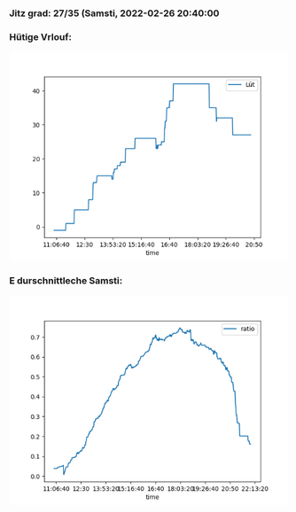 ### Jitz grad: 27/35 (Samsti, 2022-02-26 20:40:00

### Hütige Vrlouf:
![Graph](Today.png)

### E durschnittleche Samsti:
![Graph](Samsti.png)